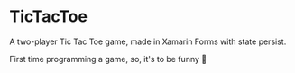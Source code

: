 # TicTacToe
A two-player Tic Tac Toe game, made in Xamarin Forms with state persist.

First time programming a game, so, it's to be funny 🤣
